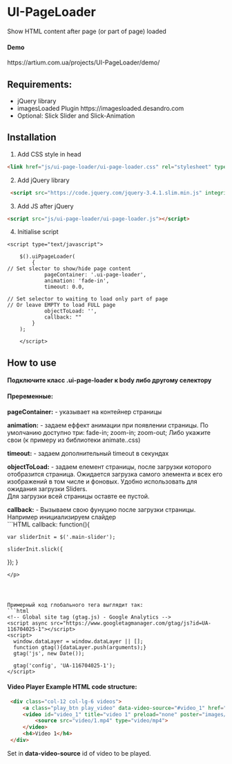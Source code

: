 # UI-PageLoader
Show HTML content after page (or part of page) loaded


<h4>Demo</h4> 
https://artium.com.ua/projects/UI-PageLoader/demo/


<h2>Requirements: </h2>
<ul>
<li>jQuery library</li>
<li>imagesLoaded Plugin  https://imagesloaded.desandro.com</li>
<li>Optional: Slick Slider and Slick-Animation</li>
</ul>


<h2>Installation</h2>

1. Add CSS style in head
```HTML 
<link href="js/ui-page-loader/ui-page-loader.css" rel="stylesheet" type="text/css">
```
2. Add jQuery library
```HTML 
 <script src="https://code.jquery.com/jquery-3.4.1.slim.min.js" integrity="sha384-J6qa4849blE2+poT4WnyKhv5vZF5SrPo0iEjwBvKU7imGFAV0wwj1yYfoRSJoZ+n" crossorigin="anonymous"></script>
 ``` 
 
3. Add JS after jQuery
```HTML 
<script src="js/ui-page-loader/ui-page-loader.js"></script>
```  
4. Initialise script
```JS 
<script type="text/javascript">

    $().uiPpageLoader(
        {
// Set slector to show/hide page content
            pageContainer: '.ui-page-loader',
            animation: 'fade-in',
            timeout: 0.0,

// Set selector to waiting to load only part of page
// Or leave EMPTY to load FULL page
            objectToLoad: '',
            callback: ""
        }
    );

    </script>
  ``` 
<p></p>

<h2>How to use</h2>

<h4>Подключите класс .ui-page-loader к body либо другому селектору </h4>

<body class="ui-page-loader">

<h4>Преременные:</h4>

<p><b>pageContainer:</b> - указывает на контейнер страницы</p>
<p><b>animation:</b> - задаем еффект анимации при появлении страницы. По умолчанию доступно три: fade-in; zoom-in; zoom-out;
Либо укажите свои (к примеру из библиотеки animate..css) </p>
<p><b>timeout:</b> - задаем дополнительный timeout в секундах</p>
<p><b>objectToLoad:</b> - задаем елемент страницы, после загрузки которого отобразится страница. Ожидается загрузка самого элемента и всех его изображений в том числе и фоновых. Удобно использовать для ожидания загрузки Sliders. <br />
Для загрузки всей страницы оставте ее пустой.
</p>
<p><b>callback:</b> - Вызываем свою фунуцию после загрузки страницы. Например инициализируем слайдер <br />
```HTML
 callback: function(){

    var sliderInit = $('.main-slider');

    sliderInit.slick({
});
    }
```     
</p>




Примерный код глобального тега выглядит так:
```html
<!-- Global site tag (gtag.js) - Google Analytics -->
<script async src="https://www.googletagmanager.com/gtag/js?id=UA-116704025-1"></script>
<script>
  window.dataLayer = window.dataLayer || [];
  function gtag(){dataLayer.push(arguments);}
  gtag('js', new Date());

  gtag('config', 'UA-116704025-1');
</script>
```




<h4>Video Player Example HTML code structure:</h4>

```html
 <div class="col-12 col-lg-6 videos">
     <a class="play_btn play_video" data-video-source="#video_1" href="#"></a>
     <video id="video_1" title="video 1" preload="none" poster="images/poster-1.jpg">
         <source src="video/1.mp4" type="video/mp4">
     </video>
     <h4>Video 1</h4>
 </div>
```

Set in <b>data-video-source</b> id of video to be played.


